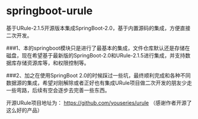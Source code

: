 # springboot-urule
基于URule-2.1.5开源版本集成SpringBoot-2.0，基于内置源码的集成，方便直接二次开发。

###1、本的springboot模块只是进行了最基本的集成，文件仓库默认还是存储在磁盘，现在希望基于最新版的SpringBoot-2.0和URule-2.1.5进行集成，并支持数据库存储资源库等，和权限控制等。

###2、加之在使用SpringBoot 2.0的时候踩过一些坑，最终顺利完成和各种不同数据源的集成，希望对刚解除或者正好也有集成URule项目做二次开发的朋友少走一些弯路，后续有空会逐步去完善一些东西。

开源URule项目地址为： https://github.com/youseries/urule （感谢作者开源了这么好的产品） 
